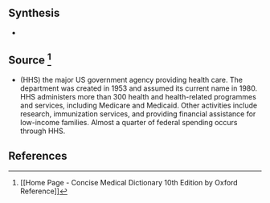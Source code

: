 ## Synthesis
- 
## Source [^1]
- (HHS) the major US government agency providing health care. The department was created in 1953 and assumed its current name in 1980. HHS administers more than 300 health and health-related programmes and services, including Medicare and Medicaid. Other activities include research, immunization services, and providing financial assistance for low-income families. Almost a quarter of federal spending occurs through HHS.
## References

[^1]: [[Home Page - Concise Medical Dictionary 10th Edition by Oxford Reference]]